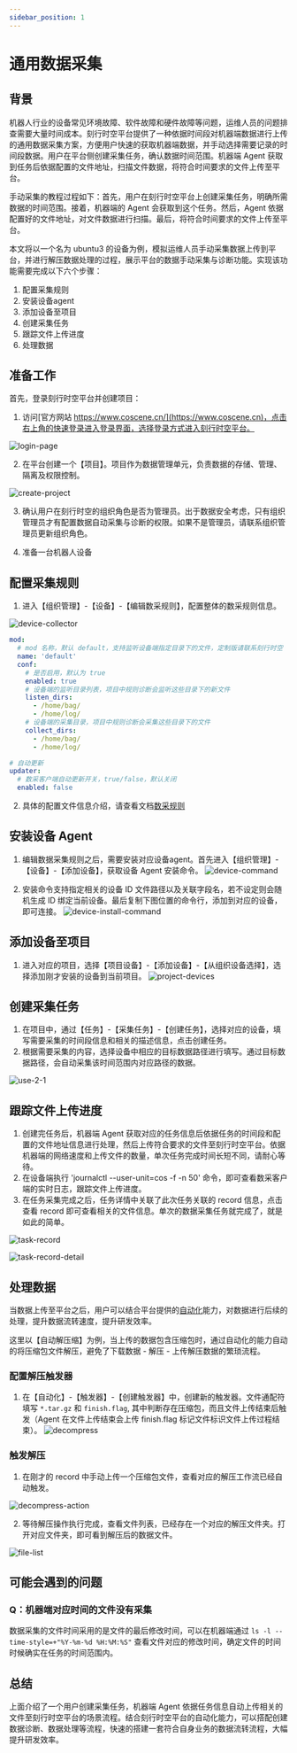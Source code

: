 ```yaml
---
sidebar_position: 1
---
```


# 通用数据采集

## 背景

机器人行业的设备常见环境故障、软件故障和硬件故障等问题，运维人员的问题排查需要大量时间成本。刻行时空平台提供了一种依据时间段对机器端数据进行上传的通用数据采集方案，方便用户快速的获取机器端数据，并手动选择需要记录的时间段数据。用户在平台侧创建采集任务，确认数据时间范围。机器端 Agent 获取到任务后依据配置的文件地址，扫描文件数据，将符合时间要求的文件上传至平台。

手动采集的教程过程如下：首先，用户在刻行时空平台上创建采集任务，明确所需数据的时间范围。接着，机器端的 Agent 会获取到这个任务。然后，Agent 依据配置好的文件地址，对文件数据进行扫描。最后，将符合时间要求的文件上传至平台。

本文将以一个名为 ubuntu3 的设备为例，模拟运维人员手动采集数据上传到平台，并进行解压数据处理的过程，展示平台的数据手动采集与诊断功能。实现该功能需要完成以下六个步骤：

1. 配置采集规则
2. 安装设备agent
3. 添加设备至项目
4. 创建采集任务
5. 跟踪文件上传进度
6. 处理数据

## 准备工作

首先，登录刻行时空平台并创建项目：

1. 访问[官方网站 https://www.coscene.cn/](https://www.coscene.cn)，点击右上角的快速登录进入登录界面，选择登录方式进入刻行时空平台。

![login-page](./img/5-2-login-page.png)

2. 在平台创建一个【项目】。项目作为数据管理单元，负责数据的存储、管理、隔离及权限控制。

![create-project](./img/5-2-create-project.png)

3. 确认用户在刻行时空的组织角色是否为管理员。出于数据安全考虑，只有组织管理员才有配置数据自动采集与诊断的权限。如果不是管理员，请联系组织管理员更新组织角色。

4. 准备一台机器人设备

## 配置采集规则

1. 进入【组织管理】-【设备】-【编辑数采规则】，配置整体的数采规则信息。

![device-collector](./img/common-task-1.png)

```yaml
mod:
  # mod 名称，默认 default，支持监听设备端指定目录下的文件，定制版请联系刻行时空
  name: 'default'
  conf:
    # 是否启用，默认为 true
    enabled: true
    # 设备端的监听目录列表，项目中规则诊断会监听这些目录下的新文件
    listen_dirs:
      - /home/bag/
      - /home/log/
    # 设备端的采集目录，项目中规则诊断会采集这些目录下的文件
    collect_dirs:
      - /home/bag/
      - /home/log/

# 自动更新
updater:
  # 数采客户端自动更新开关，true/false，默认关闭
  enabled: false
```

2. 具体的配置文件信息介绍，请查看文档[数采规则](../device/4-device-collector.md)

## 安装设备 Agent

1. 编辑数据采集规则之后，需要安装对应设备agent。首先进入【组织管理】-【设备】-【添加设备】，获取设备 Agent 安装命令。
   ![device-command](./img/common-task-2.png)

2. 安装命令支持指定相关的设备 ID 文件路径以及关联字段名，若不设定则会随机生成 ID 绑定当前设备。最后复制下图位置的命令行，添加到对应的设备，即可连接。
   ![device-install-command](./img//device-install-command.png)

## 添加设备至项目

1. 进入对应的项目，选择【项目设备】-【添加设备】-【从组织设备选择】，选择添加刚才安装的设备到当前项目。
   ![project-devices](./img/project-devices.png)

## 创建采集任务

1. 在项目中，通过【任务】-【采集任务】-【创建任务】，选择对应的设备，填写需要采集的时间段信息和相关的描述信息，点击创建任务。
2. 根据需要采集的内容，选择设备中相应的目标数据路径进行填写。通过目标数据路径，会自动采集该时间范围内对应路径的数据。

![use-2-1](./img/use-2-1.png)

## 跟踪文件上传进度

1. 创建完任务后，机器端 Agent 获取对应的任务信息后依据任务的时间段和配置的文件地址信息进行处理，然后上传符合要求的文件至刻行时空平台。依据机器端的网络速度和上传文件的数量，单次任务完成时间长短不同，请耐心等待。
2. 在设备端执行 'journalctl --user-unit=cos -f -n 50' 命令，即可查看数采客户端的实时日志，跟踪文件上传进度。
3. 在任务采集完成之后，任务详情中关联了此次任务关联的 record 信息，点击查看 record 即可查看相关的文件信息。单次的数据采集任务就完成了，就是如此的简单。

![task-record](./img/task-record.png)

![task-record-detail](./img/task-record-detail.png)

## 处理数据

当数据上传至平台之后，用户可以结合平台提供的[自动化](../workflow/1-quick-start-workflow.md)能力，对数据进行后续的处理，提升数据流转速度，提升研发效率。

这里以【自动解压缩】为例，当上传的数据包含压缩包时，通过自动化的能力自动的将压缩包文件解压，避免了下载数据 - 解压 - 上传解压数据的繁琐流程。

### 配置解压触发器

1. 在【自动化】-【触发器】-【创建触发器】中，创建新的触发器。文件通配符填写 `*.tar.gz` 和 `finish.flag`, 其中判断存在压缩包，而且文件上传结束后触发（Agent 在文件上传结束会上传 finish.flag 标记文件标识文件上传过程结束）。
   ![decompress](./img/decompress-files.png)

### 触发解压

1. 在刚才的 record 中手动上传一个压缩包文件，查看对应的解压工作流已经自动触发。

![decompress-action](./img/decompress-action.png)

2. 等待解压操作执行完成，查看文件列表，已经存在一个对应的解压文件夹。打开对应文件夹，即可看到解压后的数据文件。

![file-list](./img/files-list.png)

## 可能会遇到的问题

### Q：机器端对应时间的文件没有采集

数据采集的文件时间采用的是文件的最后修改时间，可以在机器端通过 `ls -l --time-style=+"%Y-%m-%d %H:%M:%S"` 查看文件对应的修改时间，确定文件的时间时候确实在任务的时间范围内。

## 总结

上面介绍了一个用户创建采集任务，机器端 Agent 依据任务信息自动上传相关的文件至刻行时空平台的场景流程。结合刻行时空平台的自动化能力，可以搭配创建数据诊断、数据处理等流程，快速的搭建一套符合自身业务的数据流转流程，大幅提升研发效率。
